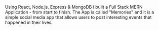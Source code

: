 Using React, Node.js, Express & MongoDB i built a Full Stack MERN Application - from start to finish. The App is called "Memories" and it is a simple social media app that allows users to post interesting events that happened in their lives.